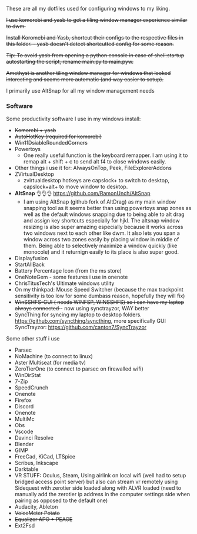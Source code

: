 These are all my dotfiles used for configuring windows to my liking. 

<strike> I use komorebi and yasb to get a tiling window manager experience similar to dwm.

Install Koromebi and Yasb, shortcut their configs to the respective files in this folder. - yasb doesn't detect shortcutted config for some reason.

Tip: To avoid yasb from opening a python console in case of shell:startup autostarting the script, rename main.py to main.pyw.

Amethyst is another tiling window manager for windows that looked interesting and seems more automatic (and way easier to setup). </strike>

I primarily use AltSnap for all my window management needs

### Software

Some productivity software I use in my windows install:

* <strike> Komorebi + yasb </strike>
* <strike> AutoHotKey (required for komorebi) </strike>
* <strike> Win11DsiableRoundedCorners </strike>
* Powertoys
  * One really useful function is the keyboard remapper. I am using it to remap alt + shift + c to send alt f4 to close windows easily. 
 * Other things i use it for: AlwaysOnTop, Peek, FileExplorerAddons
* ZVirtualDesktop
   * zvirtualdesktop hotkeys are capslock+<number> to switch to desktop, capslock+alt+<number> to move window to desktop.
* **AltSnap** 👌👌👌 https://github.com/RamonUnch/AltSnap
   * I am using AltSnap (github fork of AltDrag) as my main window snapping tool as it seems better than using powertoys snap zones as well as the default windows snapping due to being able to alt drag and assign key shortcuts especially for hjkl. The altsnap window resizing is also super amazing especially because it works across two windows next to each other like dwm. It also lets you span a window across two zones easily by placing window in middle of them. Being able to selectively maximize a window quickly (like monocole) and it returnign easily to its place is also super good.
* Displayfusion
* StartAllBack
* Battery Percentage Icon (from the ms store)
* OneNoteGem - some features i use in onenote
* ChrisTitusTech's Ultimate windows utility
* On my thinkpad: Mouse Speed Switcher (because the max trackpoint sensitivity is too low for some dumbass reason, hopefully they will fix)
* <strike> WinSSHFS-GUI ( needs WINFSP, WINSSHFS) so i can have my laptop always connected </strike> - now using synctrayzor, WAY better
* SyncThing for syncing my laptop to desktop folders. https://github.com/syncthing/syncthing, more specifically GUI SyncTrayzor: https://github.com/canton7/SyncTrayzor

Some other stuff i use
* Parsec
* NoMachine (to connect to linux)
* Aster Multiseat (for media tv)
* ZeroTierOne (to connect to parsec on firewalled wifi)
* WinDirStat
* 7-Zip
* SpeedCrunch
* Onenote
* Firefox
* Discord
* Onenote
* MultiMc
* Obs
* Vscode
* Davinci Resolve
* Blender
* GIMP
* FreeCad, KiCad, LTSpice
* Scribus, Inkscape
* Darktable
* VR STUFF: Oculus, Steam, Using airlink on local wifi (well had to setup bridged access point server) but also can stream vr remotely using Sidequest with zerotier side loaded along with ALVR loaded (need to manually add the zerotier ip address in the computer settings side when pairing as opposed to the default one)
* Audacity, Ableton
* <strike> VoiceMeter Potato </strike>
* <strike> Equalizer APO + PEACE </strike>
* Ext2Fsd
